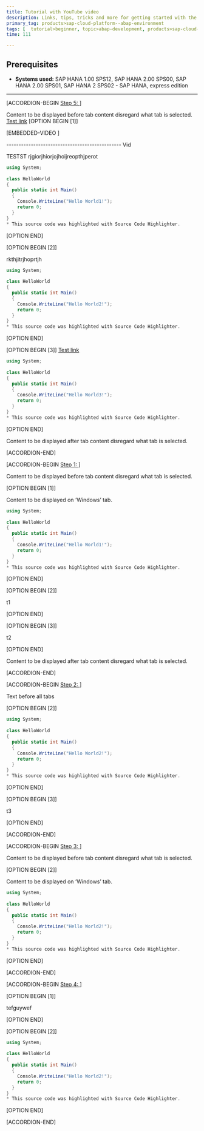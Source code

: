 ```yaml
---
title: Tutorial with YouTube video
description: Links, tips, tricks and more for getting started with the SAP HANA, express edition
primary_tag: products>sap-cloud-platform--abap-environment  
tags: [  tutorial>beginner, topic>abap-development, products>sap-cloud-platform]
time: 111

---
```

## Prerequisites  
 - **Systems used:** SAP HANA 1.00 SPS12, SAP HANA 2.00 SPS00, SAP HANA 2.00 SPS01, SAP HANA 2 SPS02 - SAP HANA, express edition


---
[ACCORDION-BEGIN [Step 5: ](ONE)]

Content to be displayed before tab content disregard what tab is selected.
[Test link](https://localhost:4004/testLink)
[OPTION BEGIN [1]]


[EMBEDDED-VIDEO [](https://www.youtube.com/watch?v=G1IbRujko-A)]


----------------------------------------------- Vid

TESTST rjgiorjhiorjojhoijreopthjperot

```c#
using System;
 
class HelloWorld
{
  public static int Main()
  {
    Console.WriteLine("Hello World1!");
    return 0;
  }
}
* This source code was highlighted with Source Code Highlighter.
```
[OPTION END]

[OPTION BEGIN [2]]

rkthjitrjhoprtjh

```c#
using System;
 
class HelloWorld
{
  public static int Main()
  {
    Console.WriteLine("Hello World2!");
    return 0;
  }
}
* This source code was highlighted with Source Code Highlighter.
```

[OPTION END]

[OPTION BEGIN [3]]
[Test link](https://localhost:4004/testLink)
```c#
using System;
 
class HelloWorld
{
  public static int Main()
  {
    Console.WriteLine("Hello World3!");
    return 0;
  }
}
* This source code was highlighted with Source Code Highlighter.
```

[OPTION END]

Content to be displayed after tab content disregard what tab is selected.

[ACCORDION-END]

[ACCORDION-BEGIN [Step 1: ](TWO)]

Content to be displayed before tab content disregard what tab is selected.

[OPTION BEGIN [1]]

Content to be displayed on ‘Windows’ tab.

```c#
using System;
 
class HelloWorld
{
  public static int Main()
  {
    Console.WriteLine("Hello World1!");
    return 0;
  }
}
* This source code was highlighted with Source Code Highlighter.
```
[OPTION END]

[OPTION BEGIN [2]]

t1

[OPTION END]

[OPTION BEGIN [3]]

t2

[OPTION END]

Content to be displayed after tab content disregard what tab is selected.

[ACCORDION-END]


[ACCORDION-BEGIN [Step 2: ](THREE)] 

Text before all tabs

[OPTION BEGIN [2]]

```c#
using System;
 
class HelloWorld
{
  public static int Main()
  {
    Console.WriteLine("Hello World2!");
    return 0;
  }
}
* This source code was highlighted with Source Code Highlighter.
```
[OPTION END]

[OPTION BEGIN [3]]

t3

[OPTION END]

[ACCORDION-END]  

[ACCORDION-BEGIN [Step 3: ](FOUR)]

Content to be displayed before tab content disregard what tab is selected.

[OPTION BEGIN [2]]

Content to be displayed on ‘Windows’ tab.

```c#
using System;
 
class HelloWorld
{
  public static int Main()
  {
    Console.WriteLine("Hello World2!");
    return 0;
  }
}
* This source code was highlighted with Source Code Highlighter.
```
[OPTION END]
 
[ACCORDION-END]  

[ACCORDION-BEGIN [Step 4: ](FIVE)]

[OPTION BEGIN [1]]

tefguywef

[OPTION END]

[OPTION BEGIN [2]]

```c#
using System;
 
class HelloWorld
{
  public static int Main()
  {
    Console.WriteLine("Hello World2!");
    return 0;
  }
}
* This source code was highlighted with Source Code Highlighter.
```

[OPTION END]


[ACCORDION-END]

